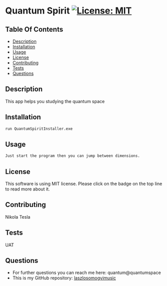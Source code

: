 # Quantum Spirit [![License: MIT](https://img.shields.io/badge/License-MIT-yellow.svg)](https://opensource.org/licenses/MIT)
  
  ## Table Of Contents
* [Description](#description)
* [Installation](#installation)
* [Usage](#usage)
* [License](#license)
* [Contributing](#contributing)
* [Tests](#tests)
* [Questions](#questions)

## Description 
This app helps you studying the quantum space

## Installation
```bash
run QuantumSpiritInstaller.exe
```

## Usage
```bash
Just start the program then you can jump between dimensions.
```

## License
This software is using MIT license. 
Please click on the badge on the top line to read more about it. 

## Contributing
Nikola Tesla

## Tests
UAT

## Questions
* For further questions you can reach me here: quantum@quantumspace
* This is my GitHub repository: [laszlosomogyimusic](https://github.com/laszlosomogyimusic)


